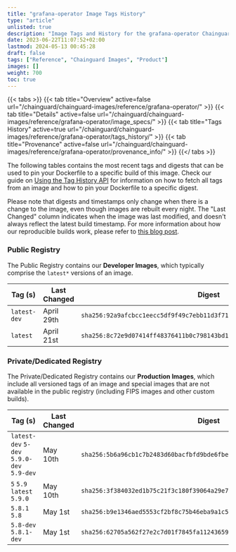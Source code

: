 ```yaml
---
title: "grafana-operator Image Tags History"
type: "article"
unlisted: true
description: "Image Tags and History for the grafana-operator Chainguard Image"
date: 2023-06-22T11:07:52+02:00
lastmod: 2024-05-13 00:45:28
draft: false
tags: ["Reference", "Chainguard Images", "Product"]
images: []
weight: 700
toc: true
---
```


{{< tabs >}}
{{< tab title="Overview" active=false url="/chainguard/chainguard-images/reference/grafana-operator/" >}}
{{< tab title="Details" active=false url="/chainguard/chainguard-images/reference/grafana-operator/image_specs/" >}}
{{< tab title="Tags History" active=true url="/chainguard/chainguard-images/reference/grafana-operator/tags_history/" >}}
{{< tab title="Provenance" active=false url="/chainguard/chainguard-images/reference/grafana-operator/provenance_info/" >}}
{{</ tabs >}}

The following tables contains the most recent tags and digests that can be used to pin your Dockerfile to a specific build of this image. Check our guide on [Using the Tag History API](/chainguard/chainguard-images/using-the-tag-history-api/) for information on how to fetch all tags from an image and how to pin your Dockerfile to a specific digest.

Please note that digests and timestamps only change when there is a change to the image, even though images are rebuilt every night. The "Last Changed" column indicates when the image was last modified, and doesn't always reflect the latest build timestamp. For more information about how our reproducible builds work, please refer to [this blog post](https://www.chainguard.dev/unchained/reproducing-chainguards-reproducible-image-builds).

### Public Registry
The Public Registry contains our **Developer Images**, which typically comprise the `latest*` versions of an image.

| Tag (s)       | Last Changed | Digest                                                                    |
|---------------|--------------|---------------------------------------------------------------------------|
|  `latest-dev` | April 29th   | `sha256:92a9afcbcc1eecc5df9f49c7ebb11d3f7137affaf3871b825c8cff0484baad22` |
|  `latest`     | April 21st   | `sha256:8c72e9d07414ff48376411b0c798143bd1d2db2874a0983a563f6a2a27968b72` |


### Private/Dedicated Registry
The Private/Dedicated Registry contains our **Production Images**, which include all versioned tags of an image and special images that are not available in the public registry (including FIPS images and other custom builds).

| Tag (s)                                     | Last Changed | Digest                                                                    |
|---------------------------------------------|--------------|---------------------------------------------------------------------------|
|  `latest-dev` `5-dev` `5.9.0-dev` `5.9-dev` | May 10th     | `sha256:5b6a96cb1c7b2483d60bacfbfd9bde6fbe9e5ce7dabb056e162a352b9e384277` |
|  `5` `5.9` `latest` `5.9.0`                 | May 10th     | `sha256:3f384032ed1b75c21f3c180f39064a29e755edbc9dca8abf1aac5fbbc6b9cf7c` |
|  `5.8.1` `5.8`                              | May 1st      | `sha256:b9e1346aed5553cf2bf8c75b46eba9a1c5ccc7e3807316a025962b2330816c31` |
|  `5.8-dev` `5.8.1-dev`                      | May 1st      | `sha256:62705a562f27e2c7d01f7845fa112436598652042fca143e50d7d0c918bd7017` |

